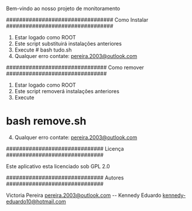  Bem-vindo ao nosso projeto de monitoramento
 
 
#################################
 Como Instalar
#################################


1. Estar logado como ROOT
2. Este script substituirá
instalações anteriores
3. Execute
        # bash tudo.sh
4. Qualquer erro contate:
        pereira.2003@outlook.com


###############################
 Como remover
###############################


1. Estar logado como ROOT
2. Este script removerá
instalações anteriores
3. Execute
  # bash remove.sh
4. Qualquer erro contate:
        <pereira.2003@outlook.com>


##############################
 Licença
##############################


Este aplicativo esta licenciado
sob GPL 2.0


##############################
Autores
##############################


Victoria Pereira <pereira.2003@outlook.com> --
Kennedy Eduardo <kennedy-eduardo10@hotmail.com>
